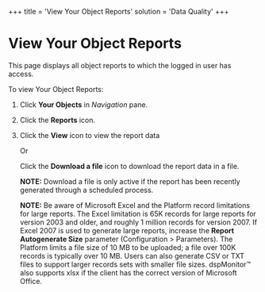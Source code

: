 +++
title = 'View Your Object Reports'
solution = 'Data Quality'
+++

# View Your Object Reports

This page displays all object reports to which the logged in user has
access.

To view Your Object Reports:

1.  Click **Your Objects** in *Navigation* pane.

2.  Click the **Reports** icon.

3.  Click the **View** icon to view the report data
    
    Or
    
    Click the **Download a file** icon to download the report data in a
    file.
    
    **NOTE:** Download a file is only active if the report has been
    recently generated through a scheduled process.
    
    **NOTE:** Be aware of Microsoft Excel and the Platform record
    limitations for large reports. The Excel limitation is 65K records
    for large reports for version 2003 and older, and roughly 1 million
    records for version 2007. If Excel 2007 is used to generate large
    reports, increase the **Report Autogenerate Size** parameter
    (Configuration \> Parameters). The Platform limits a file size of 10
    MB to be uploaded; a file over 100K records is typically over 10 MB.
    Users can also generate CSV or TXT files to support larger records
    sets with smaller file sizes. dspMonitor™ also supports xlsx if the
    client has the correct version of Microsoft Office.
